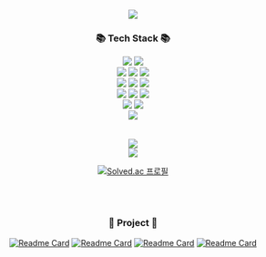 
<h1 align="center">
<img src="https://capsule-render.vercel.app/api?type=waving&color=auto&height=200&section=header&text=Jiyoung%20Github&fontSize=90" />
</h1>


<div align="center">
  <h3>📚 Tech Stack 📚</h3>
  <div>
  	<img src="https://img.shields.io/badge/Java-007396?style=flat&logo=Java&logoColor=white" />
  	<img src="https://img.shields.io/badge/springboot-6DB33F?style=flat&logo=springboot&logoColor=white" />
  </div>
  <div>
    <img src="https://img.shields.io/badge/mysql-4479A1?style=flat&logo=mysql&logoColor=white" />
  	<img src="https://img.shields.io/badge/apachekafka-231F20?style=flat&logo=apachekafka&logoColor=white" />
    <img src="https://img.shields.io/badge/redis-DC382D?style=flat&logo=redis&logoColor=white" />
  </div>
  <div>
    <img src="https://img.shields.io/badge/amazonec2-FF9900?style=flat&logo=amazonec2&logoColor=white" />
  	<img src="https://img.shields.io/badge/amazonrds-527FFF?style=flat&logo=amazonrds&logoColor=white" />
    <img src="https://img.shields.io/badge/amazons3-569A31?style=flat&logo=amazons3&logoColor=white" />
  </div>
  <div>
    <img src="https://img.shields.io/badge/javascript-F7DF1E?style=flat&logo=javascript&logoColor=white" />
    <img src="https://img.shields.io/badge/html5-E34F26?style=flat&logo=html5&logoColor=white" />
  	<img src="https://img.shields.io/badge/vuedotjs-4FC08D?style=flat&logo=vuedotjs&logoColor=white" />
  </div>
  <div>
    <img src="https://img.shields.io/badge/kotlin-7F52FF?style=flat&logo=kotlin&logoColor=white" />
    <img src="https://img.shields.io/badge/swift-F05138?style=flat&logo=swift&logoColor=white" />
  </div>
  <div>
    <img src="https://img.shields.io/badge/docker-2496ED?style=flat&logo=docker&logoColor=white" />
  </div>
</div>
<br/><br/>


<div align="center">

  <img src="https://github-readme-stats.vercel.app/api?username=pjy7814&show_icons=true">
  <div>
  <img src="https://github-readme-stats.vercel.app/api/top-langs/?username=pjy7814&layout=compact">
    
  [![Solved.ac 프로필](http://mazassumnida.wtf/api/generate_badge?boj=jiyoung00)](https://solved.ac/jiyoung00)
  </div>
</div>

<br/><br/>
<h3 align="center"> 📌 Project 📌 </h3>
<div align="center">
  
[![Readme Card](https://github-readme-stats.vercel.app/api/pin/?username=pjy7814&repo=CACA-Clonet)](https://github.com/pjy7814/CACA-Clonet)
[![Readme Card](https://github-readme-stats.vercel.app/api/pin/?username=pjy7814&repo=CACA)](https://github.com/pjy7814/CACA)
[![Readme Card](https://github-readme-stats.vercel.app/api/pin/?username=pjy7814&repo=SmileSpeedGate)](https://github.com/pjy7814/SmileSpeedGate)
[![Readme Card](https://github-readme-stats.vercel.app/api/pin/?username=pjy7814&repo=Algorithm)](https://github.com/pjy7814/Algorithm)
  
</div>
